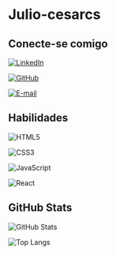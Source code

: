 # Julio-cesarcs


## Conecte-se comigo

[![LinkedIn](https://img.shields.io/badge/LinkedIn-000?style=for-the-badge&logo=linkedin&logoColor=0E76A8)](https://www.linkedin.com/in/julio-cesarcs)

[![GitHub](https://img.shields.io/badge/GitHbt-000?style=for-the-badge&logo=github&logoColor=white)](+https://github.com/julio-cesarcs)

[![E-mail](https://img.shields.io/badge/-Email-000?style=for-the-badge&logo=microsoft-outlook&logoColor=007BFF)](mailto:julio_cezzar@yahoo.com.br)


## Habilidades

![HTML5](https://img.shields.io/badge/HTML5-000?style=for-the-badge&logo=html5)

![CSS3](https://img.shields.io/badge/CSS3-000?style=for-the-badge&logo=css3&logoColor=264CE4)

![JavaScript](https://img.shields.io/badge/JavaScript-000?style=for-the-badge&logo=javascript)

![React](https://img.shields.io/badge/&logo=react)


## GitHub Stats

![GitHub Stats](https://github-readme-stats.vercel.app/api?username=julio-cesarcs&theme=transparent&bg_color=000&border_color=30A3DC&show_icons=true&icon_color=30A3DC&title_color=E94D5F&text_color=FFF)

![Top Langs](https://github-readme-stats-git-masterrstaa-rickstaa.vercel.app/api/top-langs/?username=julio-cesarcs&layout=compact&bg_color=000&border_color=30A3DC&title_color=E94D5F&text_color=FFF)
